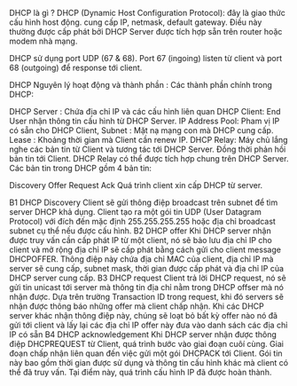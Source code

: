 DHCP là gì ?
DHCP (Dynamic Host Configuration Protocol): đây là giao thức cấu hình host động. cung cấp IP, netmask, default gateway. Điều này thường được cấp phát bởi DHCP Server được tích hợp sẵn trên router hoặc modem nhà mạng.

DHCP sử dụng port UDP (67 & 68). Port 67 (ingoing) listen từ client và port 68 (outgoing) để response tới client.

DHCP Nguyên lý hoạt động và thành phần :
Các thành phần chính trong DHCP:

DHCP Server : Chứa địa chỉ IP và các cấu hình liên quan
DHCP Client: End User nhận thông tin cấu hình từ DHCP Server.
IP Address Pool: Pham vị IP có sẵn cho DHCP Client,
Subnet : Mặt nạ mạng con mà DHCP cung cấp.
Lease : Khoảng thời gian mà Client cần renew IP.
DHCP Relay: Máy chủ lắng nghe các bản tin từ Client và tương tác tới DHCP Server. Đồng thời phản hồi bản tin tới Client. DHCP Relay có thể được tích hợp chung trên DHCP Server.
Các bản tin trong DHCP gồm 4 bản tin:

Discovery
Offer
Request
Ack
Quá trình client xin cấp DHCP từ server.

B1 DHCP Discovery Client sẽ gửi thông điệp broadcast trên subnet để tìm server DHCP khả dụng. Client tạo ra một gói tin UDP (User Datagram Protocol) với đích đến mặc định 255.255.255.255 hoặc địa chỉ broadcast subnet cụ thể nếu được cấu hình.
B2 DHCP offer Khi DHCP server nhận được truy vấn cần cấp phát IP từ một client, nó sẽ bảo lưu địa chỉ IP cho client và mở rộng địa chỉ IP sẽ cấp phát bằng cách gửi cho client message DHCPOFFER. Thông điệp này chứa địa chỉ MAC của client, địa chỉ IP mà server sẽ cung cấp, subnet mask, thời gian được cấp phát và địa chỉ IP của DHCP server cung cấp.
B3 DHCP request Client trả lời DHCP request, nó sẽ gửi tin unicast tới server mà thông tin địa chỉ nằm trong DHCP offser mà nó nhận được. Dựa trên trường Transaction ID trong request, khi đó servers sẽ nhận được thông báo những offer mà client chấp nhận. Khi các DHCP server khác nhận thông điệp này, chúng sẽ loạt bỏ bất kỳ offer nào nó đã gửi tới client và lấy lại các địa chỉ IP offer này đưa vào danh sách các địa chỉ IP có sẵn
B4 DHCP acknowledgement Khi DHCP server nhận được thông điệp DHCPREQUEST từ Client, quá trình bước vào giai đoạn cuôí cùng. Giai đoạn chấp nhận liên quan đến việc gửi một gói DHCPACK tới Client. Gói tin này bao gồm thời gian được sử dụng và thông tin cấu hình khác mà client có thể đã truy vấn. Tại điểm này, quá trình cấu hình IP đã được hoàn thành.
